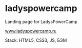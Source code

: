 # ladyspowercamp

Landing page for LadysPowerCamp

www.ladyspowercamp.ru

Stack: HTML5, CSS3, JS, БЭМ
